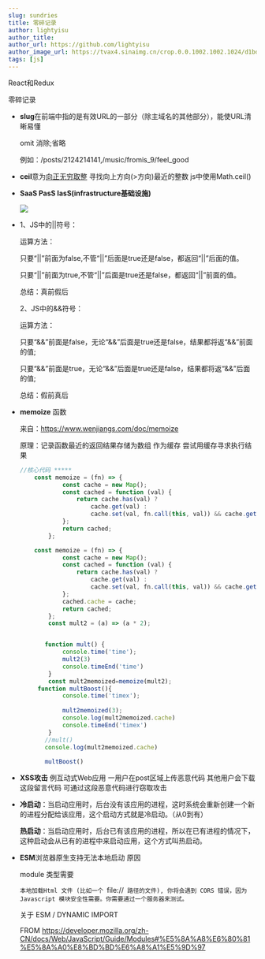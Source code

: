```yaml
---
slug: sundries
title: 零碎记录
author: lightyisu
author_title: 
author_url: https://github.com/lightyisu
author_image_url: https://tvax4.sinaimg.cn/crop.0.0.1002.1002.1024/d1bdec9fly8gkzcigbeltj20ru0ruabm.jpg?KID=imgbed,tva&Expires=1606556341&ssig=Cu95rZ4khr
tags: [js]
---
```


React和Redux

零碎记录

<!--truncate-->



* **slug**在前端中指的是有效URL的一部分（除主域名的其他部分），能使URL清晰易懂

  omit 消除;省略

  例如：/posts/2124214141,/music/fromis_9/feel_good

* **ceil**意为[向正无穷取整](javascript:;) 寻找向上方向(>方向)最近的整数 js中使用Math.ceil()

* **SaaS PasS IasS(infrastructure基础设施)**

  <img src='img/what-is-saas.png'/>

* 1、JS中的||符号：

  运算方法：

     只要“||”前面为false,不管“||”后面是true还是false，都返回“||”后面的值。

     只要“||”前面为true,不管“||”后面是true还是false，都返回“||”前面的值。

  总结：真前假后

  2、JS中的&&符号：

  运算方法：

     只要“&&”前面是false，无论“&&”后面是true还是false，结果都将返“&&”前面的值;

     只要“&&”前面是true，无论“&&”后面是true还是false，结果都将返“&&”后面的值;

  总结：假前真后
  
  
  
* **memoize** 函数

  来自：https://www.wenjiangs.com/doc/memoize

  原理：记录函数最近的返回结果存储为数组 作为缓存 尝试用缓存寻求执行结果

  ```js
  //核心代码 *****
      const memoize = (fn) => {
              const cache = new Map();
              const cached = function (val) {
                  return cache.has(val) ?
                      cache.get(val) :
                      cache.set(val, fn.call(this, val)) && cache.get(val);
              };
              return cached;
          };
  ```

  ```js
      const memoize = (fn) => {
              const cache = new Map();
              const cached = function (val) {
                  return cache.has(val) ?
                      cache.get(val) :
                      cache.set(val, fn.call(this, val)) && cache.get(val);
              };
              cached.cache = cache;
              return cached;
          };
          const mult2 = (a) => (a * 2);
  
  
         function mult() {
              console.time('time');
              mult2(3)
              console.timeEnd('time')
          }
          const mult2memoized=memoize(mult2);
       function multBoost(){
              console.time('timex');
            
              mult2memoized(3);
              console.log(mult2memoized.cache)
              console.timeEnd('timex')
          }
         //mult()
         console.log(mult2memoized.cache)
        
         multBoost()
  ```

* **XSS攻击** 例互动式Web应用 一用户在post区域上传恶意代码 其他用户会下载这段留言代码 可通过这段恶意代码进行窃取攻击

* **冷启动**：当启动应用时，后台没有该应用的进程，这时系统会重新创建一个新的进程分配给该应用，这个启动方式就是冷启动。（从0到有）

  **热启动**：当启动应用时，后台已有该应用的进程，所以在已有进程的情况下，这种启动会从已有的进程中来启动应用，这个方式叫热启动。  

* **ESM**浏览器原生支持无法本地启动 原因

  module 类型需要

  `本地加载Html 文件 (比如一个 `file://` 路径的文件), 你将会遇到 CORS 错误，因为Javascript 模块安全性需要。你需要通过一个服务器来测试。`

  关于 ESM / DYNAMIC IMPORT 

  FROM https://developer.mozilla.org/zh-CN/docs/Web/JavaScript/Guide/Modules#%E5%8A%A8%E6%80%81%E5%8A%A0%E8%BD%BD%E6%A8%A1%E5%9D%97